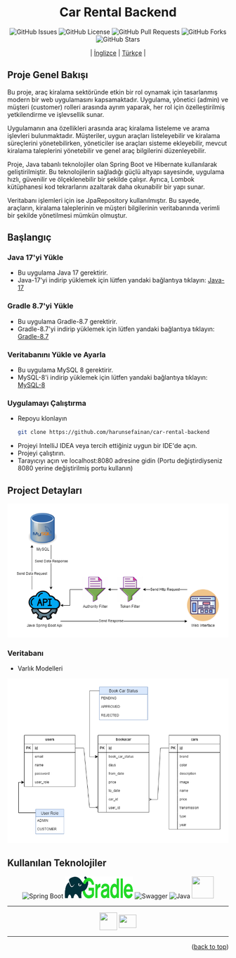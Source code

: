 <div align="center">
<h1>Car Rental Backend</h1>


![GitHub Issues](https://img.shields.io/github/issues/harunsefainan/car-rental-backend)
![GitHub License](https://img.shields.io/github/license/harunsefainan/car-rental-backend)
![GitHub Pull Requests](https://img.shields.io/github/issues-pr/harunsefainan/car-rental-backend)
![GitHub Forks](https://img.shields.io/github/forks/harunsefainan/car-rental-backend)
![GitHub Stars](https://img.shields.io/github/stars/harunsefainan/car-rental-backend)

| [İnglizce](/README.md) | [Türkçe](/docs/README_TR.md) |


</div>

## Proje Genel Bakışı

Bu proje, araç kiralama sektöründe etkin bir rol oynamak için tasarlanmış modern bir web uygulamasını kapsamaktadır. Uygulama, yönetici (admin) ve müşteri (customer) rolleri arasında ayrım yaparak, her rol için özelleştirilmiş yetkilendirme ve işlevsellik sunar.

Uygulamanın ana özellikleri arasında araç kiralama listeleme ve arama işlevleri bulunmaktadır. Müşteriler, uygun araçları listeleyebilir ve kiralama süreçlerini yönetebilirken, yöneticiler ise araçları sisteme ekleyebilir, mevcut kiralama taleplerini yönetebilir ve genel araç bilgilerini düzenleyebilir.

Proje, Java tabanlı teknolojiler olan Spring Boot ve Hibernate kullanılarak geliştirilmiştir. Bu teknolojilerin sağladığı güçlü altyapı sayesinde, uygulama hızlı, güvenilir ve ölçeklenebilir bir şekilde çalışır. Ayrıca, Lombok kütüphanesi kod tekrarlarını azaltarak daha okunabilir bir yapı sunar.

Veritabanı işlemleri için ise JpaRepository kullanılmıştır. Bu sayede, araçların, kiralama taleplerinin ve müşteri bilgilerinin veritabanında verimli bir şekilde yönetilmesi mümkün olmuştur.



## Başlangıç

### Java 17'yi Yükle
- Bu uygulama Java 17 gerektirir.
- Java-17'yi indirip yüklemek için lütfen yandaki bağlantıya tıklayın: [Java-17](https://www.oracle.com/java/technologies/downloads/#java17)

### Gradle 8.7'yi Yükle
- Bu uygulama Gradle-8.7 gerektirir.
- Gradle-8.7'yi indirip yüklemek için lütfen yandaki bağlantıya tıklayın: [Gradle-8.7](https://gradle.org/releases/)

### Veritabanını Yükle ve Ayarla
- Bu uygulama MySQL 8 gerektirir.
- MySQL-8'i indirip yüklemek için lütfen yandaki bağlantıya tıklayın: [MySQL-8](https://dev.mysql.com/downloads/installer/)

### Uygulamayı Çalıştırma

- Repoyu klonlayın
   ```sh
   git clone https://github.com/harunsefainan/car-rental-backend
   ```
- Projeyi IntelliJ IDEA veya tercih ettiğiniz uygun bir IDE'de açın.
- Projeyi çalıştırın.
- Tarayıcıyı açın ve localhost:8080 adresine gidin (Portu değiştirdiyseniz 8080 yerine değiştirilmiş portu kullanın)

## Project Detayları

![Project Details](./images/carrentaldetails.png)

### Veritabanı

- Varlık Modelleri

![Entity Models](./images/rentacar.png)

## Kullanılan Teknolojiler

 <p align="center">
      <img src="https://upload.wikimedia.org/wikipedia/commons/thumb/4/44/Spring_Framework_Logo_2018.svg/1200px-Spring_Framework_Logo_2018.svg.png" width="155" height="50" alt="Spring Boot" title="Spring Boot 17" class="img-small">
      <img src="https://raw.githubusercontent.com/docker-library/docs/c3d3ca6beed000f9ba6eabc98f3399158f520256/gradle/logo.png" width="155" height="50" alt="Gradle" title="Gradle" class="img-small">
      <img src="https://cogitech.pl/wp-content/uploads/2023/02/Swagger-logo.png" height="50" alt="Swagger" title="OpenAPI 2.0.4" class="img-small">
      <img src="https://cdn-icons-png.flaticon.com/512/5968/5968282.png" width="50" height="50" alt="Java" title="Java 17" class="img-small">
      <img src="https://cdn-icons-png.flaticon.com/512/5968/5968313.png" width="50" height="50" alt="" title="MySQL Workbench 8.0" class="img-small">
   </p>

  <hr>
<div align="center">
   <a href="mailto: harunsefa.inan@gmail.com" target="blank"><img align="center" src="https://cdn-icons-png.flaticon.com/512/9840/9840614.png" height="40" width="40" /></a>
   <a href="https://www.linkedin.com/in/harun-sefa-inan-761a2324b/" target="blank"><img align="center" src="https://raw.githubusercontent.com/rahuldkjain/github-profile-readme-generator/master/src/images/icons/Social/linked-in-alt.svg" height="30" width="40" /></a>
</div>
<hr> 




<p align="right">(<a href="#top">back to top</a>)</p>
